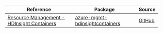 | Reference | Package | Source |
|---|---|---|
|[Resource Management - HDInsight Containers](mgmt-hdinsightcontainers-readme.md)|[azure-mgmt-hdinsightcontainers](https://pypi.org/project/azure-mgmt-hdinsightcontainers)|[GitHub](https://github.com/Azure/azure-sdk-for-python/blob/main/sdk/hdinsight/azure-mgmt-hdinsightcontainers)|
